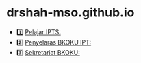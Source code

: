 # drshah-mso.github.io


- 1️⃣ [Pelajar IPTS:](https://shorturl.at/iyGZ1)
- 2️⃣ [Penyelaras BKOKU IPT:](https://shorturl.at/jwFLZ)
- 3️⃣ [Sekretariat BKOKU:](https://shorturl.at/iBPU0)
